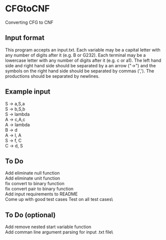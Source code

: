 # CFGtoCNF
Converting CFG to CNF

## Input format
This program accepts an input.txt. Each variable may be a capital letter with any number of digits after it (e.g. B or G232). 
Each terminal may be a lowercase letter with any number of digits after it (e.g. c or a1).
The left hand side and right hand side should be separated by a an arrow ("->") and the symbols on the right hand side should be separated by commas (',').
The productions should be separated by newlines.

## Example input
S -> a,S,a\
S -> b,S,b\
S -> lambda\
A -> c,A,c\
A -> lambda\
B -> d\
A -> l, A\
S -> f, C\
C -> d, S

## To Do
Add eliminate null function\
Add eliminate unit function\
fix convert to binary function\
fix convert pair to binary function\
Add input requirements to README\
Come up with good test cases
Test on all test cases\

## To Do (optional)
Add remove nested start variable function\
Add comman line argument parsing for input .txt file\
